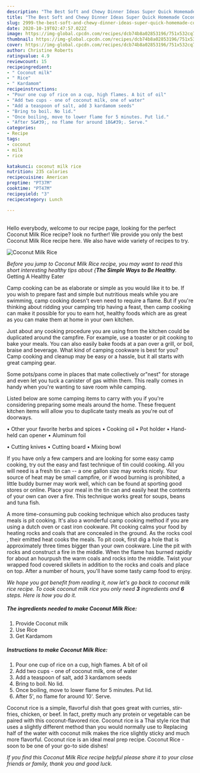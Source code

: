 ```yaml
---
description: "The Best Soft and Chewy Dinner Ideas Super Quick Homemade Coconut Milk Rice"
title: "The Best Soft and Chewy Dinner Ideas Super Quick Homemade Coconut Milk Rice"
slug: 2999-the-best-soft-and-chewy-dinner-ideas-super-quick-homemade-coconut-milk-rice
date: 2020-10-19T02:47:57.022Z
image: https://img-global.cpcdn.com/recipes/dcb74b8a02853196/751x532cq70/coconut-milk-rice-recipe-main-photo.jpg
thumbnail: https://img-global.cpcdn.com/recipes/dcb74b8a02853196/751x532cq70/coconut-milk-rice-recipe-main-photo.jpg
cover: https://img-global.cpcdn.com/recipes/dcb74b8a02853196/751x532cq70/coconut-milk-rice-recipe-main-photo.jpg
author: Christine Roberts
ratingvalue: 4.9
reviewcount: 15
recipeingredient:
- " Coconut milk"
- " Rice"
- " Kardamom"
recipeinstructions:
- "Pour one cup of rice on a cup, high flames. A bit of oil"
- "Add two cups - one of coconut milk, one of water"
- "Add a teaspoon of salt, add 3 kardamom seeds"
- "Bring to boil. No lid."
- "Once boiling, move to lower flame for 5 minutes. Put lid."
- "After 5&#39;, no flame for around 10&#39;. Serve."
categories:
- Recipe
tags:
- coconut
- milk
- rice

katakunci: coconut milk rice 
nutrition: 235 calories
recipecuisine: American
preptime: "PT37M"
cooktime: "PT47M"
recipeyield: "3"
recipecategory: Lunch

---
```

<br>
Hello everybody, welcome to our recipe page, looking for the perfect Coconut Milk Rice recipe? look no further! We provide you only the best Coconut Milk Rice recipe here. We also have wide variety of recipes to try.
<br>


![Coconut Milk Rice](https://img-global.cpcdn.com/recipes/dcb74b8a02853196/751x532cq70/coconut-milk-rice-recipe-main-photo.jpg)

<i>Before you jump to Coconut Milk Rice recipe, you may want to read this short interesting healthy tips about {<strong>The Simple Ways to Be Healthy</strong>.</i>
Getting A Healthy Eater

    
Camp cooking can be as elaborate or simple as you would like it to be. If you wish to prepare fast and simple but nutritious meals while you are swimming, camp cooking doesn't even need to require a flame. But if you're thinking about ridding your camping trip having a feast, then camp cooking can make it possible for you to earn hot, healthy foods which are as great as you can make them at home in your own kitchen.

 Just about any cooking procedure you are using from the kitchen could be duplicated around the campfire. For example, use a toaster or pit cooking to bake your meals. You can also easily bake foods at a pan over a grill, or boil, braise and beverage. What kind of camping cookware is best for you? Camp cooking and cleanup may be easy or a hassle, but it all starts with great camping gear.

Some pots/pans come in places that mate collectively or"nest" for storage and even let you tuck a canister of gas within them. This really comes in handy when you're wanting to save room while camping.

Listed below are some camping items to carry with you if you're considering preparing some meals around the home. These frequent kitchen items will allow you to duplicate tasty meals as you're out of doorways.


• Other your favorite herbs and spices
• Cooking oil
• Pot holder
• Hand-held can opener
• Aluminum foil

• Cutting knives
• Cutting board
• Mixing bowl


If you have only a few campers and are looking for some easy camp cooking, try out the easy and fast technique of tin could cooking. All you will need is a fresh tin can -- a one gallon size may works nicely. Your source of heat may be small campfire, or if wood burning is prohibited, a little buddy burner may work well, which can be found at sporting good stores or online. Place your meal in the tin can and easily heat the contents of your own can over a fire.  This technique works great for soups, beans and tuna fish.

A more time-consuming pub cooking technique which also produces tasty meals is pit cooking.  It's also a wonderful camp cooking method if you are using a dutch oven or cast iron cookware. Pit cooking calms your food by heating rocks and coals that are concealed in the ground. As the rocks cool , their emitted heat cooks the meals. To pit cook, first dig a hole that is approximately three times bigger than your own cookware. Line the pit with rocks and construct a fire in the middle. When the flame has burned rapidly for about an hourpush the warm coals and rocks into the middle. Twist your wrapped food covered skillets in addition to the rocks and coals and place on top. After a number of hours, you'll have some tasty camp food to enjoy.


<i>We hope you got benefit from reading it, now let's go back to coconut milk rice recipe. To cook coconut milk rice you only need <strong>3</strong> ingredients and <strong>6</strong> steps. Here is how you do it.
</i>

##### The ingredients needed to make Coconut Milk Rice:

1. Provide  Coconut milk
1. Use  Rice
1. Get  Kardamom


##### Instructions to make Coconut Milk Rice:

1. Pour one cup of rice on a cup, high flames. A bit of oil
1. Add two cups - one of coconut milk, one of water
1. Add a teaspoon of salt, add 3 kardamom seeds
1. Bring to boil. No lid.
1. Once boiling, move to lower flame for 5 minutes. Put lid.
1. After 5&#39;, no flame for around 10&#39;. Serve.


Coconut rice is a simple, flavorful dish that goes great with curries, stir-fries, chicken, or beef. In fact, pretty much any protein or vegetable can be paired with this coconut-flavored rice. Coconut rice is a Thai style rice that uses a slightly different method than you would normally use to Replacing half of the water with coconut milk makes the rice slightly sticky and much more flavorful. Coconut rice is an ideal meal prep recipe. Coconut Rice - soon to be one of your go-to side dishes! 

<i>If you find this Coconut Milk Rice recipe helpful please share it to your close friends or family, thank you and good luck.</i>
